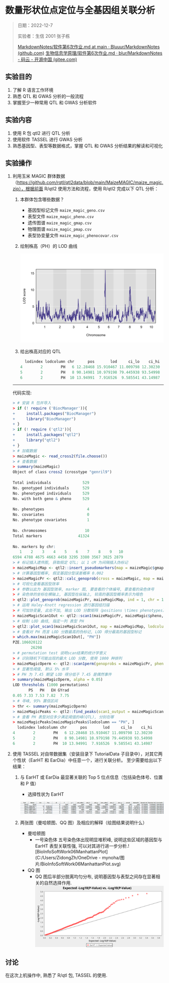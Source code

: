 # 数量形状位点定位与全基因组关联分析

> 日期：2022-12-7
>
> 实验者：生信 2001 张子栋
>
> [MarkdownNotes/软件第6次作业.md at main · Bluuur/MarkdownNotes (github.com)](https://github.com/Bluuur/MarkdownNotes/blob/main/生物信息学原理/软件第6次作业.md)
> [生物信息学原理/软件第6次作业.md · blur/MarkdownNotes - 码云 - 开源中国 (gitee.com)](https://gitee.com/bluur/MarkdownNotes/blob/main/生物信息学原理/软件第6次作业.md)

## 实验目的

1. 了解 R 语言工作环境
1. 熟悉 QTL 和 GWAS 分析的一般流程
1. 掌握至少一种常用 QTL 和 GWAS 分析软件

## 实验内容

1. 使用 R 包 qtl2 进行 QTL 分析
2. 使用软件 TASSEL 进行 GWAS 分析
3. 熟悉基因型、表型等数据格式，掌握 QTL 和 GWAS 分析结果的解读和可视化

## 实验操作

1. 利用玉米 MAGIC 群体数据（https://github.com/rqtl/qtl2data/blob/main/MaizeMAGIC/maize_magic.zip），根据前面 R/qtl2 使用方法和流程，使用 R/qtl2 完成以下 QTL 分析：

   1. 本群体包含哪些数据？

      + 基因型标记文件 `maize_magic_geno.csv`
      + 表型文件 `maize_magic_pheno.csv`
      + 遗传图谱 `maize_magic_gmap.csv`
      + 物理图谱 `maize_magic_pmap.csv`
      + 表型协变量文件 `maize_magic_phenocovar.csv`

   2. 绘制株高（PH）的 LOD 曲线

      ![BioInfoSoftWork06PlotScan1](软件第6次作业.assets/BioInfoSoftWork06PlotScan1.svg)

   3. 给出株高对应的 QTL

      ```R
        lodindex lodcolumn chr      pos       lod     ci_lo    ci_hi
      4        2        PH   6 12.28468 15.910467 11.009798 12.30230
      5        2        PH   8 90.14981 10.979198 79.445938 93.54998
      6        2        PH  10 13.94991  7.916526  9.585541 43.14987
      ```

   ---

   代码实现: 

   ```R
   > # 安装 R 包并导入
   > if (! require ('BiocManager')){
   +     install.packages("BiocManager")
   +     library("BiocManager")
   + }
   > if (! require ('qtl2')){
   +     install.packages("qtl2")
   +     library("qtl2")
   + }
   > # 加载数据
   > maizeMagic <- read_cross2(file.choose())
   > # 查看数据
   > summary(maizeMagic)
   Object of class cross2 (crosstype "genril9")
   
   Total individuals              529
   No. genotyped individuals      529
   No. phenotyped individuals     529
   No. with both geno & pheno     529
   
   No. phenotypes                   4
   No. covariates                   0
   No. phenotype covariates         1
   
   No. chromosomes                 10
   Total markers                41324
   
   No. markers by chr:
      1    2    3    4    5    6    7    8    9   10 
   6594 4788 4675 4663 4458 3295 3380 3567 3025 2879 
   > # 标记插入遗传图, 获取假定 QTL; 以 1 cM 为间隔插入伪标记
   > maizeMagicMap <- qtl2::insert_pseudomarkers(map = maizeMagic$gmap, step = 1)
   > # 计算基因型概率, 假定基因分型误差概率 0.002
   > maizeMagicPr <- qtl2::calc_genoprob(cross = maizeMagic, map = maizeMagicMap, error_prob = 0.002)
   > # 可视化查看基因型效率
   > # 参数以此为 基因型效率, marker 图, 要查看的个体编号, 要查看的染色体号
   > # 染色体的坐标在横轴上, 基因型在纵轴上, 较高的基因型概率表示为暗色
   > qtl2::plot_genoprob(maizeMagicPr, maizeMagicMap, ind = 1, chr = 1)
   > # 运用 Haley-Knott regression 进行基因组扫描
   > # 可加协变量, 此处不加, 输出 LOD 分数矩阵（positions \times phenotypes）
   > maizeMagicScan1Out <- qtl2::scan1(maizeMagicPr, maizeMagic$pheno, cores = 0)
   > # 绘制 LOD 曲线, 指定一列 表型 PH
   > qtl2::plot_scan1(maizeMagicScan1Out, map = maizeMagicMap, lodcolumn = "PH")
   > # 查看对 PH 而言 LOD 分数最高的伪标记, LOD 得分最高的基因型标记
   > which.max(maizeMagicScan1Out[, "PH"])
   PZE.106020122 
           26298 
   > # permutation test 说明scan结果的统计学意义
   > # 识别随机下可能出现的最大 LOD 分数, 使用 1000 种排列 
   > maizeMagicOperm <- qtl2::scan1perm(genoprobs = maizeMagicPr, pheno = maizeMagic$pheno, n_perm = 1000)
   > # 显著性阈值, 默认 5% 水平
   > # PH 为 7.45 期望 LOD 得分低于 7.45 是偶然事件
   > summary(maizeMagicOperm, alpha = 0.05)
   LOD thresholds (1000 permutations)
          PS   PH   EH GYrad
   0.05 7.33 7.53 7.82  7.75
   > # 寻峰, 95% 置信区间
   > thr <- summary(maizeMagicOperm)
   > maizeMagicPeaks <- qtl2::find_peaks(scan1_output = maizeMagicScan1Out, map = maizeMagicMap, threshold = thr, prob = 0.95, expand2markers = FALSE)
   > # 查看 PH 表型对应多少满足阈值的峰(QTL), 分别在哪
   > maizeMagicPeaks[maizeMagicPeaks$lodcolumn == "PH", ]
     lodindex lodcolumn chr      pos       lod     ci_lo    ci_hi
   4        2        PH   6 12.28468 15.910467 11.009798 12.30230
   5        2        PH   8 90.14981 10.979198 79.445938 93.54998
   6        2        PH  10 13.94991  7.916526  9.585541 43.14987
   ```

   

2. 使用 TASSEL 对自带数据集（安装目录下 TutorialData 子目录中），对其它两个性状（EarHT 和 EarDia）中任意一个，进行关联分析。
   至少需要给出以下结果：

   1. 与 EarHT 或 EarDia 最显著关联的 Top 5 位点信息（包括染色体号、位置和 P 值）

      + 选择性状为 EarHT

      ![image-20221217211429711](软件第6次作业.assets/image-20221217211429711.png)

   2. 两张图（曼哈顿图、QQ 图）及相应的解释（绘图结果说明什么）

      + 曼哈顿图
        + 一号染色体 五号染色体出现明显堆积峰, 说明这些区域的基因型与 EarHT 表型关联性强, 可以对其进行进一步分析.![BioInfoSoftWork06ManhattanPlot](C:/Users/ZidongZh/OneDrive - mynoha/图片/BioInfoSoftWork06ManhattanPlot.svg)
      + QQ 图
        + QQ 图后半部分脱离均匀分布, 说明基因型与表型之间存在显著相关的自然选择作用.
          ![BioInfoSoftWork06QQPlot](软件第6次作业.assets/BioInfoSoftWork06QQPlot.svg)

## 讨论

在这次上机操作中, 熟悉了 R/qtl 包, TASSEL 的使用.